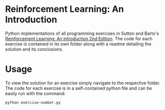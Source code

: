 # Reinforcement Learning: An Introduction

Python implementations of all programming exercises in Sutton and Barto's [Reinforcement Learning: An Introduction 2nd Edition](http://incompleteideas.net/book/RLbook2020.pdf). The code for each exercise is contained in its own folder along with a readme detailing the solution and its conclusions.

# Usage
To view the solution for an exercise simply navigate to the respective folder. The code for each exercise is in a self-contained python file and can be easily run with the command:
```commandline
python exercise-number.py
```
